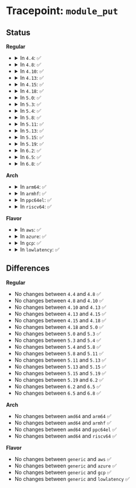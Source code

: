 # Tracepoint: <code>module_put</code>

## Status
<b>Regular</b>
<ul>
<li>
<details>
<summary>In <code>4.4</code>: ✅</summary>

Event:

```c
struct trace_event_raw_module_refcnt {
    struct trace_entry ent;
    long unsigned int ip;
    int refcnt;
    u32 __data_loc_name;
    char __data[0];
};
```
Function:

```c
void trace_event_raw_event_module_refcnt(void *__data, struct module *mod, long unsigned int ip);
```
</details>
</li>
<li>
<details>
<summary>In <code>4.8</code>: ✅</summary>

Event:

```c
struct trace_event_raw_module_refcnt {
    struct trace_entry ent;
    long unsigned int ip;
    int refcnt;
    u32 __data_loc_name;
    char __data[0];
};
```
Function:

```c
void trace_event_raw_event_module_refcnt(void *__data, struct module *mod, long unsigned int ip);
```
</details>
</li>
<li>
<details>
<summary>In <code>4.10</code>: ✅</summary>

Event:

```c
struct trace_event_raw_module_refcnt {
    struct trace_entry ent;
    long unsigned int ip;
    int refcnt;
    u32 __data_loc_name;
    char __data[0];
};
```
Function:

```c
void trace_event_raw_event_module_refcnt(void *__data, struct module *mod, long unsigned int ip);
```
</details>
</li>
<li>
<details>
<summary>In <code>4.13</code>: ✅</summary>

Event:

```c
struct trace_event_raw_module_refcnt {
    struct trace_entry ent;
    long unsigned int ip;
    int refcnt;
    u32 __data_loc_name;
    char __data[0];
};
```
Function:

```c
void trace_event_raw_event_module_refcnt(void *__data, struct module *mod, long unsigned int ip);
```
</details>
</li>
<li>
<details>
<summary>In <code>4.15</code>: ✅</summary>

Event:

```c
struct trace_event_raw_module_refcnt {
    struct trace_entry ent;
    long unsigned int ip;
    int refcnt;
    u32 __data_loc_name;
    char __data[0];
};
```
Function:

```c
void trace_event_raw_event_module_refcnt(void *__data, struct module *mod, long unsigned int ip);
```
</details>
</li>
<li>
<details>
<summary>In <code>4.18</code>: ✅</summary>

Event:

```c
struct trace_event_raw_module_refcnt {
    struct trace_entry ent;
    long unsigned int ip;
    int refcnt;
    u32 __data_loc_name;
    char __data[0];
};
```
Function:

```c
void trace_event_raw_event_module_refcnt(void *__data, struct module *mod, long unsigned int ip);
```
</details>
</li>
<li>
<details>
<summary>In <code>5.0</code>: ✅</summary>

Event:

```c
struct trace_event_raw_module_refcnt {
    struct trace_entry ent;
    long unsigned int ip;
    int refcnt;
    u32 __data_loc_name;
    char __data[0];
};
```
Function:

```c
void trace_event_raw_event_module_refcnt(void *__data, struct module *mod, long unsigned int ip);
```
</details>
</li>
<li>
<details>
<summary>In <code>5.3</code>: ✅</summary>

Event:

```c
struct trace_event_raw_module_refcnt {
    struct trace_entry ent;
    long unsigned int ip;
    int refcnt;
    u32 __data_loc_name;
    char __data[0];
};
```
Function:

```c
void trace_event_raw_event_module_refcnt(void *__data, struct module *mod, long unsigned int ip);
```
</details>
</li>
<li>
<details>
<summary>In <code>5.4</code>: ✅</summary>

Event:

```c
struct trace_event_raw_module_refcnt {
    struct trace_entry ent;
    long unsigned int ip;
    int refcnt;
    u32 __data_loc_name;
    char __data[0];
};
```
Function:

```c
void trace_event_raw_event_module_refcnt(void *__data, struct module *mod, long unsigned int ip);
```
</details>
</li>
<li>
<details>
<summary>In <code>5.8</code>: ✅</summary>

Event:

```c
struct trace_event_raw_module_refcnt {
    struct trace_entry ent;
    long unsigned int ip;
    int refcnt;
    u32 __data_loc_name;
    char __data[0];
};
```
Function:

```c
void trace_event_raw_event_module_refcnt(void *__data, struct module *mod, long unsigned int ip);
```
</details>
</li>
<li>
<details>
<summary>In <code>5.11</code>: ✅</summary>

Event:

```c
struct trace_event_raw_module_refcnt {
    struct trace_entry ent;
    long unsigned int ip;
    int refcnt;
    u32 __data_loc_name;
    char __data[0];
};
```
Function:

```c
void trace_event_raw_event_module_refcnt(void *__data, struct module *mod, long unsigned int ip);
```
</details>
</li>
<li>
<details>
<summary>In <code>5.13</code>: ✅</summary>

Event:

```c
struct trace_event_raw_module_refcnt {
    struct trace_entry ent;
    long unsigned int ip;
    int refcnt;
    u32 __data_loc_name;
    char __data[0];
};
```
Function:

```c
void trace_event_raw_event_module_refcnt(void *__data, struct module *mod, long unsigned int ip);
```
</details>
</li>
<li>
<details>
<summary>In <code>5.15</code>: ✅</summary>

Event:

```c
struct trace_event_raw_module_refcnt {
    struct trace_entry ent;
    long unsigned int ip;
    int refcnt;
    u32 __data_loc_name;
    char __data[0];
};
```
Function:

```c
void trace_event_raw_event_module_refcnt(void *__data, struct module *mod, long unsigned int ip);
```
</details>
</li>
<li>
<details>
<summary>In <code>5.19</code>: ✅</summary>

Event:

```c
struct trace_event_raw_module_refcnt {
    struct trace_entry ent;
    long unsigned int ip;
    int refcnt;
    u32 __data_loc_name;
    char __data[0];
};
```
Function:

```c
void trace_event_raw_event_module_refcnt(void *__data, struct module *mod, long unsigned int ip);
```
</details>
</li>
<li>
<details>
<summary>In <code>6.2</code>: ✅</summary>

Event:

```c
struct trace_event_raw_module_refcnt {
    struct trace_entry ent;
    long unsigned int ip;
    int refcnt;
    u32 __data_loc_name;
    char __data[0];
};
```
Function:

```c
void trace_event_raw_event_module_refcnt(void *__data, struct module *mod, long unsigned int ip);
```
</details>
</li>
<li>
<details>
<summary>In <code>6.5</code>: ✅</summary>

Event:

```c
struct trace_event_raw_module_refcnt {
    struct trace_entry ent;
    long unsigned int ip;
    int refcnt;
    u32 __data_loc_name;
    char __data[0];
};
```
Function:

```c
void trace_event_raw_event_module_refcnt(void *__data, struct module *mod, long unsigned int ip);
```
</details>
</li>
<li>
<details>
<summary>In <code>6.8</code>: ✅</summary>

Event:

```c
struct trace_event_raw_module_refcnt {
    struct trace_entry ent;
    long unsigned int ip;
    int refcnt;
    u32 __data_loc_name;
    char __data[0];
};
```
Function:

```c
void trace_event_raw_event_module_refcnt(void *__data, struct module *mod, long unsigned int ip);
```
</details>
</li>
</ul>
<b>Arch</b>
<ul>
<li>
<details>
<summary>In <code>arm64</code>: ✅</summary>

Event:

```c
struct trace_event_raw_module_refcnt {
    struct trace_entry ent;
    long unsigned int ip;
    int refcnt;
    u32 __data_loc_name;
    char __data[0];
};
```
Function:

```c
void trace_event_raw_event_module_refcnt(void *__data, struct module *mod, long unsigned int ip);
```
</details>
</li>
<li>
<details>
<summary>In <code>armhf</code>: ✅</summary>

Event:

```c
struct trace_event_raw_module_refcnt {
    struct trace_entry ent;
    long unsigned int ip;
    int refcnt;
    u32 __data_loc_name;
    char __data[0];
};
```
Function:

```c
void trace_event_raw_event_module_refcnt(void *__data, struct module *mod, long unsigned int ip);
```
</details>
</li>
<li>
<details>
<summary>In <code>ppc64el</code>: ✅</summary>

Event:

```c
struct trace_event_raw_module_refcnt {
    struct trace_entry ent;
    long unsigned int ip;
    int refcnt;
    u32 __data_loc_name;
    char __data[0];
};
```
Function:

```c
void trace_event_raw_event_module_refcnt(void *__data, struct module *mod, long unsigned int ip);
```
</details>
</li>
<li>
<details>
<summary>In <code>riscv64</code>: ✅</summary>

Event:

```c
struct trace_event_raw_module_refcnt {
    struct trace_entry ent;
    long unsigned int ip;
    int refcnt;
    u32 __data_loc_name;
    char __data[0];
};
```
Function:

```c
void trace_event_raw_event_module_refcnt(void *__data, struct module *mod, long unsigned int ip);
```
</details>
</li>
</ul>
<b>Flavor</b>
<ul>
<li>
<details>
<summary>In <code>aws</code>: ✅</summary>

Event:

```c
struct trace_event_raw_module_refcnt {
    struct trace_entry ent;
    long unsigned int ip;
    int refcnt;
    u32 __data_loc_name;
    char __data[0];
};
```
Function:

```c
void trace_event_raw_event_module_refcnt(void *__data, struct module *mod, long unsigned int ip);
```
</details>
</li>
<li>
<details>
<summary>In <code>azure</code>: ✅</summary>

Event:

```c
struct trace_event_raw_module_refcnt {
    struct trace_entry ent;
    long unsigned int ip;
    int refcnt;
    u32 __data_loc_name;
    char __data[0];
};
```
Function:

```c
void trace_event_raw_event_module_refcnt(void *__data, struct module *mod, long unsigned int ip);
```
</details>
</li>
<li>
<details>
<summary>In <code>gcp</code>: ✅</summary>

Event:

```c
struct trace_event_raw_module_refcnt {
    struct trace_entry ent;
    long unsigned int ip;
    int refcnt;
    u32 __data_loc_name;
    char __data[0];
};
```
Function:

```c
void trace_event_raw_event_module_refcnt(void *__data, struct module *mod, long unsigned int ip);
```
</details>
</li>
<li>
<details>
<summary>In <code>lowlatency</code>: ✅</summary>

Event:

```c
struct trace_event_raw_module_refcnt {
    struct trace_entry ent;
    long unsigned int ip;
    int refcnt;
    u32 __data_loc_name;
    char __data[0];
};
```
Function:

```c
void trace_event_raw_event_module_refcnt(void *__data, struct module *mod, long unsigned int ip);
```
</details>
</li>
</ul>

## Differences
<b>Regular</b>
<ul>
<li>
No changes between <code>4.4</code> and <code>4.8</code> ✅
</li>
<li>
No changes between <code>4.8</code> and <code>4.10</code> ✅
</li>
<li>
No changes between <code>4.10</code> and <code>4.13</code> ✅
</li>
<li>
No changes between <code>4.13</code> and <code>4.15</code> ✅
</li>
<li>
No changes between <code>4.15</code> and <code>4.18</code> ✅
</li>
<li>
No changes between <code>4.18</code> and <code>5.0</code> ✅
</li>
<li>
No changes between <code>5.0</code> and <code>5.3</code> ✅
</li>
<li>
No changes between <code>5.3</code> and <code>5.4</code> ✅
</li>
<li>
No changes between <code>5.4</code> and <code>5.8</code> ✅
</li>
<li>
No changes between <code>5.8</code> and <code>5.11</code> ✅
</li>
<li>
No changes between <code>5.11</code> and <code>5.13</code> ✅
</li>
<li>
No changes between <code>5.13</code> and <code>5.15</code> ✅
</li>
<li>
No changes between <code>5.15</code> and <code>5.19</code> ✅
</li>
<li>
No changes between <code>5.19</code> and <code>6.2</code> ✅
</li>
<li>
No changes between <code>6.2</code> and <code>6.5</code> ✅
</li>
<li>
No changes between <code>6.5</code> and <code>6.8</code> ✅
</li>
</ul>
<b>Arch</b>
<ul>
<li>
No changes between <code>amd64</code> and <code>arm64</code> ✅
</li>
<li>
No changes between <code>amd64</code> and <code>armhf</code> ✅
</li>
<li>
No changes between <code>amd64</code> and <code>ppc64el</code> ✅
</li>
<li>
No changes between <code>amd64</code> and <code>riscv64</code> ✅
</li>
</ul>
<b>Flavor</b>
<ul>
<li>
No changes between <code>generic</code> and <code>aws</code> ✅
</li>
<li>
No changes between <code>generic</code> and <code>azure</code> ✅
</li>
<li>
No changes between <code>generic</code> and <code>gcp</code> ✅
</li>
<li>
No changes between <code>generic</code> and <code>lowlatency</code> ✅
</li>
</ul>
